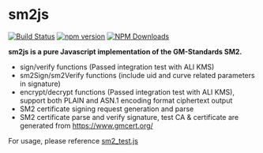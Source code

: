 # sm2js
[![Build Status](https://travis-ci.org/emmansun/sm2js.svg?branch=main)](https://travis-ci.org/emmansun/sm2js)
[![npm version](https://badge.fury.io/js/gmsm-sm2js.svg)](https://badge.fury.io/js/gmsm-sm2js)
[![NPM Downloads][npm-downloads-image]][npm-url]

**sm2js is a pure Javascript implementation of the GM-Standards SM2.**

- sign/verify functions (Passed integration test with ALI KMS)
- sm2Sign/sm2Verify functions (include uid and curve related parameters in signature)
- encrypt/decrypt functions (Passed integration test with ALI KMS), support both PLAIN and ASN.1 encoding format ciphertext output
- SM2 certificate signing request generation and parse
- SM2 certificate parse and verify signature, test CA & certificate are generated from https://www.gmcert.org/


For usage, please reference [sm2_test.js](https://github.com/emmansun/sm2js/blob/master/src/sm2_test.js "sm2_test.js")

[npm-downloads-image]: https://badgen.net/npm/dm/gmsm-sm2js
[npm-url]: https://npmjs.org/package/gmsm-sm2js
